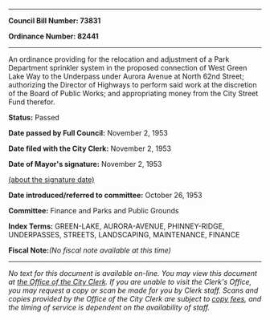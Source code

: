 

********

**Council Bill Number: 73831**
   
**Ordinance Number: 82441**
********

 An ordinance providing for the relocation and adjustment of a Park Department sprinkler system in the proposed connection of West Green Lake Way to the Underpass under Aurora Avenue at North 62nd Street; authorizing the Director of Highways to perform said work at the discretion of the Board of Public Works; and appropriating money from the City Street Fund therefor.

**Status:** Passed
   
**Date passed by Full Council:** November 2, 1953
   
**Date filed with the City Clerk:** November 2, 1953
   
**Date of Mayor's signature:** November 2, 1953
   
[(about the signature date)](/~public/approvaldate.htm)
   
   
   
**Date introduced/referred to committee:** October 26, 1953
   
**Committee:** Finance and Parks and Public Grounds
   
   
**Index Terms:** GREEN-LAKE, AURORA-AVENUE, PHINNEY-RIDGE, UNDERPASSES, STREETS, LANDSCAPING, MAINTENANCE, FINANCE

**Fiscal Note:**_(No fiscal note available at this time)_
********

_No text for this document is available on-line. You may view this document at [the Office of the City Clerk](http://www.seattle.gov/leg/clerk/contactUs.htm). If you are unable to visit the Clerk's Office, you may request a copy or scan be made for you by Clerk staff. Scans and copies provided by the Office of the City Clerk are subject to [copy fees](http://clerk.seattle.gov/~public/clerkfees.htm), and the timing of service is dependent on the availability of staff._

